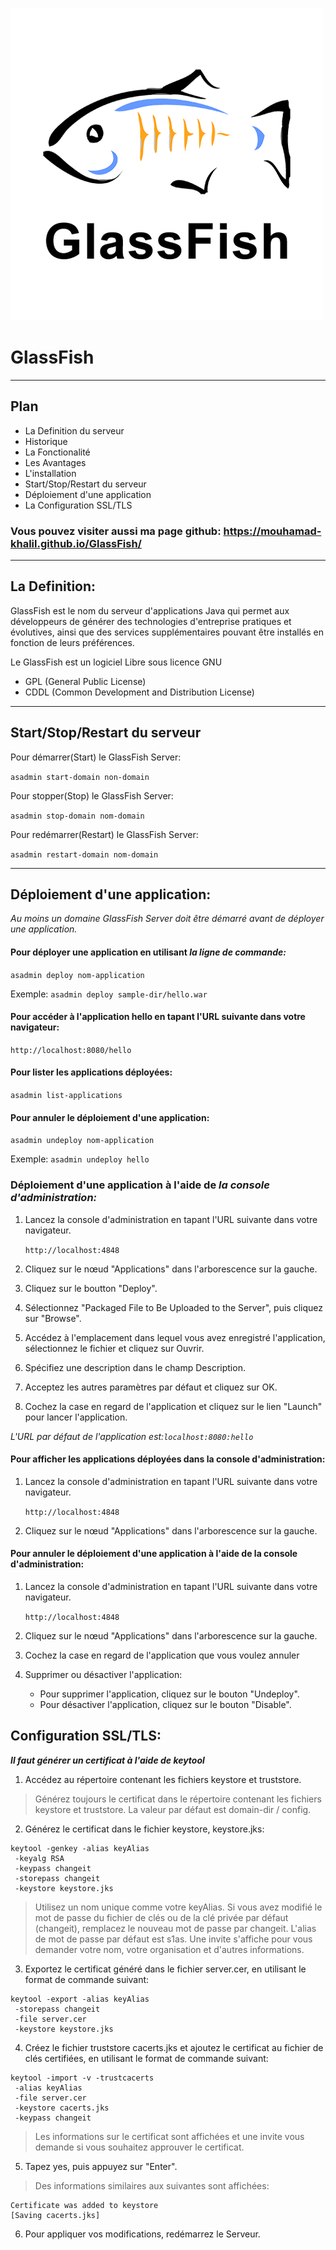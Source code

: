 ![GlassFish Logo](/glassfish.png)
# GlassFish

___
## Plan
- La Definition du serveur 
- Historique
- La Fonctionalité
- Les Avantages
- L'installation
- Start/Stop/Restart du serveur
- Déploiement d'une application 
- La Configuration SSL/TLS

### Vous pouvez visiter aussi ma page github: https://mouhamad-khalil.github.io/GlassFish/
___
## La Definition: 
GlassFish est le nom du serveur d'applications Java qui permet aux développeurs de générer des technologies d'entreprise pratiques et évolutives, ainsi que des services supplémentaires pouvant être installés en fonction de leurs préférences.

Le GlassFish est un logiciel Libre sous licence GNU 
  - GPL (General Public License) 
  - CDDL (Common Development and Distribution License)
  
___
## Start/Stop/Restart du serveur 
Pour démarrer(Start) le GlassFish Server:

```asadmin start-domain non-domain```

Pour stopper(Stop) le GlassFish Server: 

```asadmin stop-domain nom-domain```

Pour redémarrer(Restart) le GlassFish Server:

```asadmin restart-domain nom-domain```

___
## Déploiement d'une application:
*Au moins un domaine GlassFish Server doit être démarré avant de déployer une application.*

#### Pour déployer une application en utilisant *la ligne de commande:*

```asadmin deploy nom-application```

Exemple: ``asadmin deploy sample-dir/hello.war``

#### Pour accéder à l'application hello en tapant l'URL suivante dans votre navigateur:

``
http://localhost:8080/hello
``

#### Pour lister les applications déployées:

```asadmin list-applications```

#### Pour annuler le déploiement d'une application:

```asadmin undeploy nom-application```

Exemple: ```asadmin undeploy hello```

### Déploiement d'une application à l'aide de *la console d'administration:*

1. Lancez la console d'administration en tapant l'URL suivante dans votre navigateur.

   ``http://localhost:4848``
2. Cliquez sur le nœud "Applications" dans l'arborescence sur la gauche.
3. Cliquez sur le boutton "Deploy".
4. Sélectionnez "Packaged File to Be Uploaded to the Server", puis cliquez sur "Browse".
5. Accédez à l'emplacement dans lequel vous avez enregistré l'application, sélectionnez le fichier et cliquez sur Ouvrir.
6. Spécifiez une description dans le champ Description.
7. Acceptez les autres paramètres par défaut et cliquez sur OK.
8. Cochez la case en regard de l'application et cliquez sur le lien "Launch" pour lancer l'application.

  *L'URL par défaut de l'application est:``localhost:8080:hello``*

#### Pour afficher les applications déployées dans la console d'administration:
1. Lancez la console d'administration en tapant l'URL suivante dans votre navigateur.

   ``http://localhost:4848``
2. Cliquez sur le nœud "Applications" dans l'arborescence sur la gauche.

#### Pour annuler le déploiement d'une application à l'aide de la console d'administration:
1. Lancez la console d'administration en tapant l'URL suivante dans votre navigateur.

   ``http://localhost:4848``
2. Cliquez sur le nœud "Applications" dans l'arborescence sur la gauche.
3. Cochez la case en regard de l'application que vous voulez annuler 
4. Supprimer ou désactiver l'application:
    - Pour supprimer l'application, cliquez sur le bouton "Undeploy".
    - Pour désactiver l'application, cliquez sur le bouton "Disable".

## Configuration SSL/TLS:
***Il faut générer un certificat à l'aide de keytool***

1. Accédez au répertoire contenant les fichiers keystore et truststore.
>  Générez toujours le certificat dans le répertoire contenant les fichiers keystore et truststore. La valeur par défaut est domain-dir / config.
2. Générez le certificat dans le fichier keystore, keystore.jks:

```
keytool -genkey -alias keyAlias 
 -keyalg RSA
 -keypass changeit
 -storepass changeit
 -keystore keystore.jks
```
> Utilisez un nom unique comme votre keyAlias. Si vous avez modifié le mot de passe du fichier de clés ou de la clé privée par    défaut (changeit), remplacez le nouveau mot de passe par changeit. L'alias de mot de passe par défaut est s1as.
Une invite s'affiche pour vous demander votre nom, votre organisation et d'autres informations.
3. Exportez le certificat généré dans le fichier server.cer, en utilisant le format de commande suivant:

```
keytool -export -alias keyAlias
 -storepass changeit
 -file server.cer
 -keystore keystore.jks
```
4. Créez le fichier truststore cacerts.jks et ajoutez le certificat au fichier de clés certifiées, en utilisant le format de commande suivant:

```
keytool -import -v -trustcacerts
 -alias keyAlias
 -file server.cer
 -keystore cacerts.jks
 -keypass changeit
```
>Les informations sur le certificat sont affichées et une invite vous demande si vous souhaitez approuver le certificat.
5. Tapez yes, puis appuyez sur "Enter".
>Des informations similaires aux suivantes sont affichées:
  ```
Certificate was added to keystore
[Saving cacerts.jks]
  ```
6. Pour appliquer vos modifications, redémarrez le Serveur.
